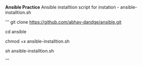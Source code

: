 **Ansible Practice**
Ansible installtion script for instation - ansible-installtion.sh

'''
git clone https://github.com/abhay-dandge/ansible.git

cd ansible

chmod +x ansible-installtion.sh

sh ansible-installtion.sh

'''


